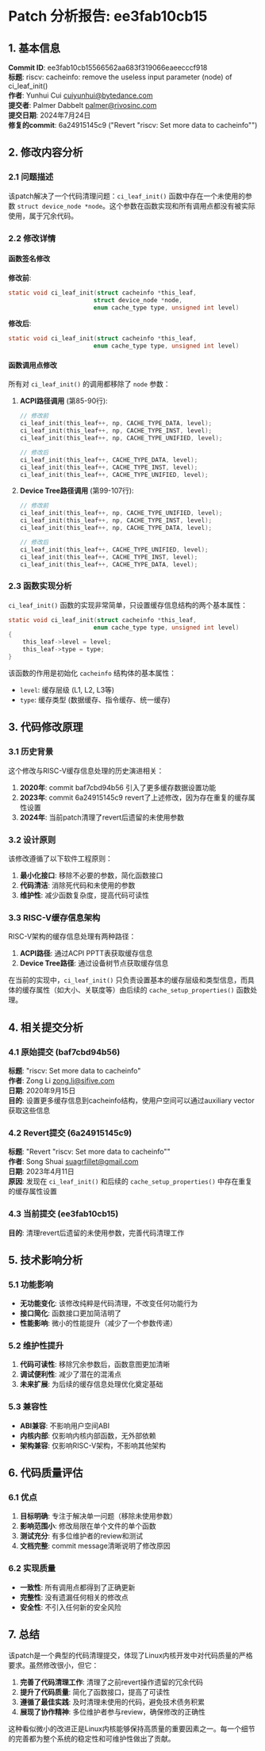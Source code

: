 # Patch 分析报告: ee3fab10cb15

## 1. 基本信息

**Commit ID**: ee3fab10cb15566562aa683f319066eaeecccf918  
**标题**: riscv: cacheinfo: remove the useless input parameter (node) of ci_leaf_init()  
**作者**: Yunhui Cui <cuiyunhui@bytedance.com>  
**提交者**: Palmer Dabbelt <palmer@rivosinc.com>  
**提交日期**: 2024年7月24日  
**修复的commit**: 6a24915145c9 ("Revert \"riscv: Set more data to cacheinfo\"")  

## 2. 修改内容分析

### 2.1 问题描述

该patch解决了一个代码清理问题：`ci_leaf_init()` 函数中存在一个未使用的参数 `struct device_node *node`。这个参数在函数实现和所有调用点都没有被实际使用，属于冗余代码。

### 2.2 修改详情

#### 函数签名修改

**修改前**:
```c
static void ci_leaf_init(struct cacheinfo *this_leaf,
                        struct device_node *node,
                        enum cache_type type, unsigned int level)
```

**修改后**:
```c
static void ci_leaf_init(struct cacheinfo *this_leaf,
                        enum cache_type type, unsigned int level)
```

#### 函数调用点修改

所有对 `ci_leaf_init()` 的调用都移除了 `node` 参数：

1. **ACPI路径调用** (第85-90行):
   ```c
   // 修改前
   ci_leaf_init(this_leaf++, np, CACHE_TYPE_DATA, level);
   ci_leaf_init(this_leaf++, np, CACHE_TYPE_INST, level);
   ci_leaf_init(this_leaf++, np, CACHE_TYPE_UNIFIED, level);
   
   // 修改后
   ci_leaf_init(this_leaf++, CACHE_TYPE_DATA, level);
   ci_leaf_init(this_leaf++, CACHE_TYPE_INST, level);
   ci_leaf_init(this_leaf++, CACHE_TYPE_UNIFIED, level);
   ```

2. **Device Tree路径调用** (第99-107行):
   ```c
   // 修改前
   ci_leaf_init(this_leaf++, np, CACHE_TYPE_UNIFIED, level);
   ci_leaf_init(this_leaf++, np, CACHE_TYPE_INST, level);
   ci_leaf_init(this_leaf++, np, CACHE_TYPE_DATA, level);
   
   // 修改后
   ci_leaf_init(this_leaf++, CACHE_TYPE_UNIFIED, level);
   ci_leaf_init(this_leaf++, CACHE_TYPE_INST, level);
   ci_leaf_init(this_leaf++, CACHE_TYPE_DATA, level);
   ```

### 2.3 函数实现分析

`ci_leaf_init()` 函数的实现非常简单，只设置缓存信息结构的两个基本属性：

```c
static void ci_leaf_init(struct cacheinfo *this_leaf,
                        enum cache_type type, unsigned int level)
{
    this_leaf->level = level;
    this_leaf->type = type;
}
```

该函数的作用是初始化 `cacheinfo` 结构体的基本属性：
- `level`: 缓存层级 (L1, L2, L3等)
- `type`: 缓存类型 (数据缓存、指令缓存、统一缓存)

## 3. 代码修改原理

### 3.1 历史背景

这个修改与RISC-V缓存信息处理的历史演进相关：

1. **2020年**: commit baf7cbd94b56 引入了更多缓存数据设置功能
2. **2023年**: commit 6a24915145c9 revert了上述修改，因为存在重复的缓存属性设置
3. **2024年**: 当前patch清理了revert后遗留的未使用参数

### 3.2 设计原则

该修改遵循了以下软件工程原则：

1. **最小化接口**: 移除不必要的参数，简化函数接口
2. **代码清洁**: 消除死代码和未使用的参数
3. **维护性**: 减少函数复杂度，提高代码可读性

### 3.3 RISC-V缓存信息架构

RISC-V架构的缓存信息处理有两种路径：

1. **ACPI路径**: 通过ACPI PPTT表获取缓存信息
2. **Device Tree路径**: 通过设备树节点获取缓存信息

在当前的实现中，`ci_leaf_init()` 只负责设置基本的缓存层级和类型信息，而具体的缓存属性（如大小、关联度等）由后续的 `cache_setup_properties()` 函数处理。

## 4. 相关提交分析

### 4.1 原始提交 (baf7cbd94b56)

**标题**: "riscv: Set more data to cacheinfo"  
**作者**: Zong Li <zong.li@sifive.com>  
**日期**: 2020年9月15日  
**目的**: 设置更多缓存信息到cacheinfo结构，使用户空间可以通过auxiliary vector获取这些信息

### 4.2 Revert提交 (6a24915145c9)

**标题**: "Revert \"riscv: Set more data to cacheinfo\""  
**作者**: Song Shuai <suagrfillet@gmail.com>  
**日期**: 2023年4月11日  
**原因**: 发现在 `ci_leaf_init()` 和后续的 `cache_setup_properties()` 中存在重复的缓存属性设置

### 4.3 当前提交 (ee3fab10cb15)

**目的**: 清理revert后遗留的未使用参数，完善代码清理工作

## 5. 技术影响分析

### 5.1 功能影响

- **无功能变化**: 该修改纯粹是代码清理，不改变任何功能行为
- **接口简化**: 函数接口更加简洁明了
- **性能影响**: 微小的性能提升（减少了一个参数传递）

### 5.2 维护性提升

1. **代码可读性**: 移除冗余参数后，函数意图更加清晰
2. **调试便利性**: 减少了潜在的混淆点
3. **未来扩展**: 为后续的缓存信息处理优化奠定基础

### 5.3 兼容性

- **ABI兼容**: 不影响用户空间ABI
- **内核内部**: 仅影响内核内部函数，无外部依赖
- **架构兼容**: 仅影响RISC-V架构，不影响其他架构

## 6. 代码质量评估

### 6.1 优点

1. **目标明确**: 专注于解决单一问题（移除未使用参数）
2. **影响范围小**: 修改局限在单个文件的单个函数
3. **测试充分**: 有多位维护者的review和测试
4. **文档完整**: commit message清晰说明了修改原因

### 6.2 实现质量

- **一致性**: 所有调用点都得到了正确更新
- **完整性**: 没有遗漏任何相关的修改点
- **安全性**: 不引入任何新的安全风险

## 7. 总结

该patch是一个典型的代码清理提交，体现了Linux内核开发中对代码质量的严格要求。虽然修改很小，但它：

1. **完善了代码清理工作**: 清理了之前revert操作遗留的冗余代码
2. **提升了代码质量**: 简化了函数接口，提高了可读性
3. **遵循了最佳实践**: 及时清理未使用的代码，避免技术债务积累
4. **展现了协作精神**: 多位维护者参与review，确保修改的正确性

这种看似微小的改进正是Linux内核能够保持高质量的重要因素之一。每一个细节的完善都为整个系统的稳定性和可维护性做出了贡献。